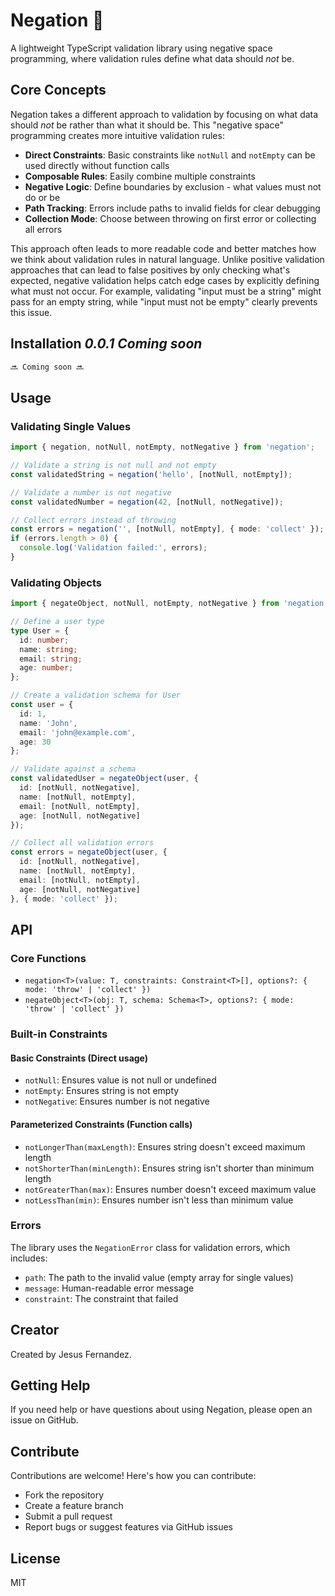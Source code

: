 # Negation 🚫

A lightweight TypeScript validation library using negative space programming, where validation rules define what data should *not* be.

## Core Concepts

Negation takes a different approach to validation by focusing on what data should *not* be rather than what it should be. This "negative space" programming creates more intuitive validation rules:

- **Direct Constraints**: Basic constraints like `notNull` and `notEmpty` can be used directly without function calls
- **Composable Rules**: Easily combine multiple constraints
- **Negative Logic**: Define boundaries by exclusion - what values must not do or be
- **Path Tracking**: Errors include paths to invalid fields for clear debugging
- **Collection Mode**: Choose between throwing on first error or collecting all errors

This approach often leads to more readable code and better matches how we think about validation rules in natural language. Unlike positive validation approaches that can lead to false positives by only checking what's expected, negative validation helps catch edge cases by explicitly defining what must not occur. For example, validating "input must be a string" might pass for an empty string, while "input must not be empty" clearly prevents this issue.

## Installation _0.0.1 Coming soon_

```bash
🔜 Coming soon 🔜
```

## Usage

### Validating Single Values

```typescript
import { negation, notNull, notEmpty, notNegative } from 'negation';

// Validate a string is not null and not empty
const validatedString = negation('hello', [notNull, notEmpty]);

// Validate a number is not negative
const validatedNumber = negation(42, [notNull, notNegative]);

// Collect errors instead of throwing
const errors = negation('', [notNull, notEmpty], { mode: 'collect' });
if (errors.length > 0) {
  console.log('Validation failed:', errors);
}
```

### Validating Objects

```typescript
import { negateObject, notNull, notEmpty, notNegative } from 'negation';

// Define a user type
type User = {
  id: number;
  name: string;
  email: string;
  age: number;
};

// Create a validation schema for User
const user = {
  id: 1,
  name: 'John',
  email: 'john@example.com',
  age: 30
};

// Validate against a schema
const validatedUser = negateObject(user, {
  id: [notNull, notNegative],
  name: [notNull, notEmpty],
  email: [notNull, notEmpty],
  age: [notNull, notNegative]
});

// Collect all validation errors
const errors = negateObject(user, {
  id: [notNull, notNegative],
  name: [notNull, notEmpty],
  email: [notNull, notEmpty],
  age: [notNull, notNegative]
}, { mode: 'collect' });
```

## API

### Core Functions

- `negation<T>(value: T, constraints: Constraint<T>[], options?: { mode: 'throw' | 'collect' })`
- `negateObject<T>(obj: T, schema: Schema<T>, options?: { mode: 'throw' | 'collect' })`

### Built-in Constraints

#### Basic Constraints (Direct usage)
- `notNull`: Ensures value is not null or undefined
- `notEmpty`: Ensures string is not empty
- `notNegative`: Ensures number is not negative

#### Parameterized Constraints (Function calls)
- `notLongerThan(maxLength)`: Ensures string doesn't exceed maximum length
- `notShorterThan(minLength)`: Ensures string isn't shorter than minimum length
- `notGreaterThan(max)`: Ensures number doesn't exceed maximum value
- `notLessThan(min)`: Ensures number isn't less than minimum value

### Errors

The library uses the `NegationError` class for validation errors, which includes:

- `path`: The path to the invalid value (empty array for single values)
- `message`: Human-readable error message
- `constraint`: The constraint that failed

## Creator

Created by Jesus Fernandez.

## Getting Help

If you need help or have questions about using Negation, please open an issue on GitHub.
## Contribute

Contributions are welcome! Here's how you can contribute:
- Fork the repository
- Create a feature branch
- Submit a pull request
- Report bugs or suggest features via GitHub issues

## License

MIT 